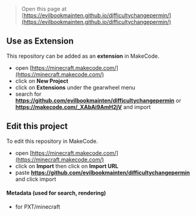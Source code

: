 
> Open this page at [https://evilbookmainten.github.io/difficultychangepermin/](https://evilbookmainten.github.io/difficultychangepermin/)

## Use as Extension

This repository can be added as an **extension** in MakeCode.

* open [https://minecraft.makecode.com/](https://minecraft.makecode.com/)
* click on **New Project**
* click on **Extensions** under the gearwheel menu
* search for **https://github.com/evilbookmainten/difficultychangepermin** or **https://makecode.com/_XAbAi9AmH2jV** and import

## Edit this project

To edit this repository in MakeCode.

* open [https://minecraft.makecode.com/](https://minecraft.makecode.com/)
* click on **Import** then click on **Import URL**
* paste **https://github.com/evilbookmainten/difficultychangepermin** and click import

#### Metadata (used for search, rendering)

* for PXT/minecraft
<script src="https://makecode.com/gh-pages-embed.js"></script><script>makeCodeRender("{{ site.makecode.home_url }}", "{{ site.github.owner_name }}/{{ site.github.repository_name }}");</script>
